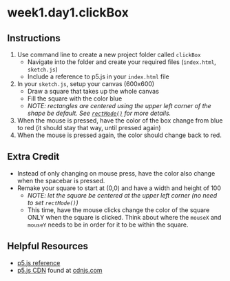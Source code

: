 # week1.day1.clickBox

## Instructions
1. Use command line to create a new project folder called `clickBox`
    - Navigate into the folder and create your required files (`index.html`, `sketch.js`) 
    - Include a reference to p5.js in your `index.html` file
2. In your `sketch.js`, setup your canvas (600x600)
    - Draw a square that takes up the whole canvas
    - Fill the square with the color blue
    - *NOTE: rectangles are centered using the upper left corner of the shape be default. See [`rectMode()`](https://p5js.org/reference/#/p5/rectMode) for more details.*
3. When the mouse is pressed, have the color of the box change from blue to red (it should stay that way, until pressed again)
4. When the mouse is pressed again, the color should change back to red.

## Extra Credit
- Instead of only changing on mouse press, have the color also change when the spacebar is pressed.
- Remake your square to start at (0,0) and have a width and height of 100
    - *NOTE: let the square be centered at the upper left corner (no need to set `rectMode()`)*
    - This time, have the mouse clicks change the color of the square ONLY when the square is clicked. Think about where the `mouseX` and `mouseY` needs to be in order for it to be within the square.

## Helpful Resources
- [p5.js reference](https://p5js.org/reference/)
- [p5.js CDN](https://cdnjs.cloudflare.com/ajax/libs/p5.js/0.6.1/p5.js) found at [cdnjs.com](https://cdnjs.com/libraries/p5.js/)


